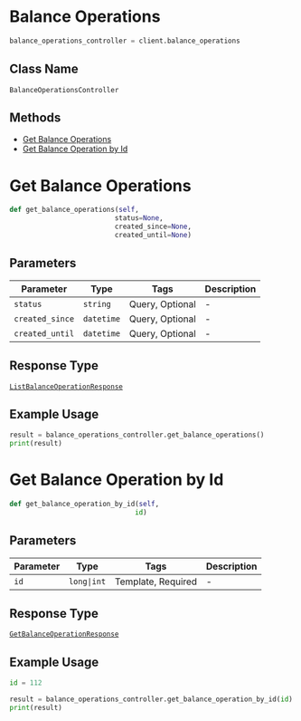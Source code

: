 # Balance Operations

```python
balance_operations_controller = client.balance_operations
```

## Class Name

`BalanceOperationsController`

## Methods

* [Get Balance Operations](../../doc/controllers/balance-operations.md#get-balance-operations)
* [Get Balance Operation by Id](../../doc/controllers/balance-operations.md#get-balance-operation-by-id)


# Get Balance Operations

```python
def get_balance_operations(self,
                          status=None,
                          created_since=None,
                          created_until=None)
```

## Parameters

| Parameter | Type | Tags | Description |
|  --- | --- | --- | --- |
| `status` | `string` | Query, Optional | - |
| `created_since` | `datetime` | Query, Optional | - |
| `created_until` | `datetime` | Query, Optional | - |

## Response Type

[`ListBalanceOperationResponse`](../../doc/models/list-balance-operation-response.md)

## Example Usage

```python
result = balance_operations_controller.get_balance_operations()
print(result)
```


# Get Balance Operation by Id

```python
def get_balance_operation_by_id(self,
                               id)
```

## Parameters

| Parameter | Type | Tags | Description |
|  --- | --- | --- | --- |
| `id` | `long\|int` | Template, Required | - |

## Response Type

[`GetBalanceOperationResponse`](../../doc/models/get-balance-operation-response.md)

## Example Usage

```python
id = 112

result = balance_operations_controller.get_balance_operation_by_id(id)
print(result)
```

